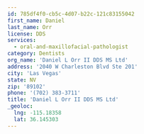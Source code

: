 ```yaml
---
id: 785df4f0-cb5c-4d07-b22c-121c83155042
first_name: Daniel
last_name: Orr
license: DDS
services:
  - oral-and-maxillofacial-pathologist
category: Dentists
org_name: 'Daniel L Orr II DDS MS Ltd'
address: '2040 W Charleston Blvd Ste 201'
city: 'Las Vegas'
state: NV
zip: '89102'
phone: '(702) 383-3711'
title: 'Daniel L Orr II DDS MS Ltd'
_geoloc:
  lng: -115.18358
  lat: 36.145303
---
```

